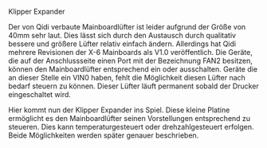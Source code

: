 Klipper Expander

Der von Qidi verbaute Mainboardlüfter ist leider aufgrund der Größe von 40mm sehr laut. Dies lässt sich durch den Austausch durch qualitativ bessere und größere Lüfter relativ einfach ändern.
Allerdings hat Qidi mehrere Revisionen der X-6 Mainboards als V1.0 veröffentlich.
Die Geräte, die auf der Anschlussseite einen Port mit der Bezeichnung FAN2 besitzen, können den Mainboardlüfter entsprechend ein oder ausschalten.
Geräte die an dieser Stelle ein VIN0 haben, fehlt die Möglichkeit diesen Lüfter nach bedarf steuern zu können. Dieser Lüfter läuft permanent sobald der Drucker eingeschaltet wird.

Hier kommt nun der Klipper Expander ins Spiel. Diese kleine Platine ermöglicht es den Mainboardlüfter seinen Vorstellungen entsprechend zu steueren. 
Dies kann temperaturgesteuert oder drehzahlgesteuert  erfolgen. Beide Möglichkeiten werden später genauer beschrieben.


